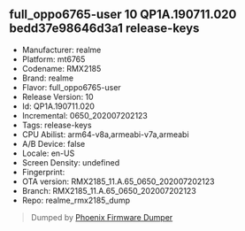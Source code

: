 ## full_oppo6765-user 10 QP1A.190711.020 bedd37e98646d3a1 release-keys
- Manufacturer: realme
- Platform: mt6765
- Codename: RMX2185
- Brand: realme
- Flavor: full_oppo6765-user
- Release Version: 10
- Id: QP1A.190711.020
- Incremental: 0650_202007202123
- Tags: release-keys
- CPU Abilist: arm64-v8a,armeabi-v7a,armeabi
- A/B Device: false
- Locale: en-US
- Screen Density: undefined
- Fingerprint: 
- OTA version: RMX2185_11.A.65_0650_202007202123
- Branch: RMX2185_11.A.65_0650_202007202123
- Repo: realme_rmx2185_dump


>Dumped by [Phoenix Firmware Dumper](https://github.com/DroidDumps/phoenix_firmware_dumper)
